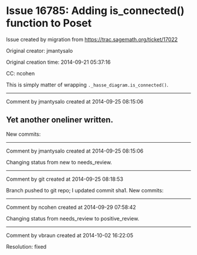# Issue 16785: Adding is_connected() function to Poset

Issue created by migration from https://trac.sagemath.org/ticket/17022

Original creator: jmantysalo

Original creation time: 2014-09-21 05:37:16

CC:  ncohen

This is simply matter of wrapping `._hasse_diagram.is_connected()`.


---

Comment by jmantysalo created at 2014-09-25 08:15:06

Yet another oneliner written.
----
New commits:


---

Comment by jmantysalo created at 2014-09-25 08:15:06

Changing status from new to needs_review.


---

Comment by git created at 2014-09-25 08:18:53

Branch pushed to git repo; I updated commit sha1. New commits:


---

Comment by ncohen created at 2014-09-29 07:58:42

Changing status from needs_review to positive_review.


---

Comment by vbraun created at 2014-10-02 16:22:05

Resolution: fixed
